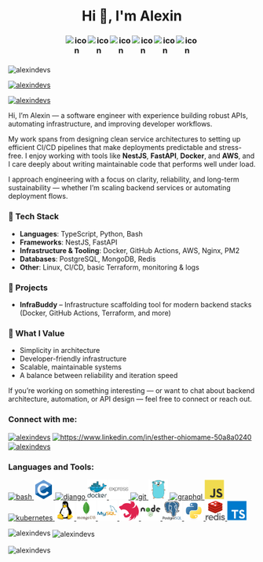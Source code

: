 <h1 align="center">Hi 👋, I'm Alexin</h1>
<h3 align="center"> <div style="display: flex; align-items: flex-start; justify-content: center;"><img src="https://techstack-generator.vercel.app/ts-icon.svg" alt="icon" width="45" height="45" /><img src="https://techstack-generator.vercel.app/docker-icon.svg" alt="icon" width="45" height="45" /><img src="https://techstack-generator.vercel.app/github-icon.svg" alt="icon" width="45" height="45" /><img src="https://techstack-generator.vercel.app/aws-icon.svg" alt="icon" width="45" height="45" /><img src="https://techstack-generator.vercel.app/python-icon.svg" alt="icon" width="45" height="45" /><img src="https://techstack-generator.vercel.app/react-icon.svg" alt="icon" width="45" height="45" /></div></h3>

<p align="left"> <img src="https://komarev.com/ghpvc/?username=alexindevs&label=Profile%20views&color=0e75b6&style=flat" alt="alexindevs" /> </p>

<p align="left"> <a href="https://github.com/ryo-ma/github-profile-trophy"><img src="https://github-profile-trophy.vercel.app/?username=alexindevs" alt="alexindevs" /></a> </p>
<p align="left"> <a href="https://twitter.com/alexindevs" target="blank"><img src="https://img.shields.io/twitter/follow/alexindevs?logo=twitter&style=for-the-badge" alt="alexindevs" /></a> </p>


Hi, I’m Alexin — a software engineer with experience building robust APIs, automating infrastructure, and improving developer workflows.

My work spans from designing clean service architectures to setting up efficient CI/CD pipelines that make deployments predictable and stress-free. I enjoy working with tools like **NestJS**, **FastAPI**, **Docker**, and **AWS**, and I care deeply about writing maintainable code that performs well under load.

I approach engineering with a focus on clarity, reliability, and long-term sustainability — whether I’m scaling backend services or automating deployment flows.

### 🔧 Tech Stack
- **Languages**: TypeScript, Python, Bash
- **Frameworks**: NestJS, FastAPI
- **Infrastructure & Tooling**: Docker, GitHub Actions, AWS, Nginx, PM2
- **Databases**: PostgreSQL, MongoDB, Redis
- **Other**: Linux, CI/CD, basic Terraform, monitoring & logs

### 🧩 Projects
- **InfraBuddy** – Infrastructure scaffolding tool for modern backend stacks (Docker, GitHub Actions, Terraform, and more)

### 🎯 What I Value
- Simplicity in architecture
- Developer-friendly infrastructure
- Scalable, maintainable systems
- A balance between reliability and iteration speed

If you’re working on something interesting — or want to chat about backend architecture, automation, or API design — feel free to connect or reach out.

<h3 align="left">Connect with me:</h3>
<p align="left">
<a href="https://twitter.com/alexindevs" target="blank"><img align="center" src="https://raw.githubusercontent.com/rahuldkjain/github-profile-readme-generator/master/src/images/icons/Social/twitter.svg" alt="alexindevs" height="30" width="40" /></a>
<a href="https://linkedin.com/in/https://www.linkedin.com/in/esther-ohiomame-50a8a0240" target="blank"><img align="center" src="https://raw.githubusercontent.com/rahuldkjain/github-profile-readme-generator/master/src/images/icons/Social/linked-in-alt.svg" alt="https://www.linkedin.com/in/esther-ohiomame-50a8a0240" height="30" width="40" /></a>
<a href="https://instagram.com/alexindevs" target="blank"><img align="center" src="https://raw.githubusercontent.com/rahuldkjain/github-profile-readme-generator/master/src/images/icons/Social/instagram.svg" alt="alexindevs" height="30" width="40" /></a>
</p>

<h3 align="left">Languages and Tools:</h3>
<p align="left"> <a href="https://www.gnu.org/software/bash/" target="_blank" rel="noreferrer"> <img src="https://www.vectorlogo.zone/logos/gnu_bash/gnu_bash-icon.svg" alt="bash" width="40" height="40"/> </a> <a href="https://www.cprogramming.com/" target="_blank" rel="noreferrer"> <img src="https://raw.githubusercontent.com/devicons/devicon/master/icons/c/c-original.svg" alt="c" width="40" height="40"/> </a> <a href="https://www.djangoproject.com/" target="_blank" rel="noreferrer"> <img src="https://cdn.worldvectorlogo.com/logos/django.svg" alt="django" width="40" height="40"/> </a> <a href="https://www.docker.com/" target="_blank" rel="noreferrer"> <img src="https://raw.githubusercontent.com/devicons/devicon/master/icons/docker/docker-original-wordmark.svg" alt="docker" width="40" height="40"/> </a> <a href="https://expressjs.com" target="_blank" rel="noreferrer"> <img src="https://raw.githubusercontent.com/devicons/devicon/master/icons/express/express-original-wordmark.svg" alt="express" width="40" height="40"/> </a> <a href="https://git-scm.com/" target="_blank" rel="noreferrer"> <img src="https://www.vectorlogo.zone/logos/git-scm/git-scm-icon.svg" alt="git" width="40" height="40"/> </a> <a href="https://golang.org" target="_blank" rel="noreferrer"> <img src="https://raw.githubusercontent.com/devicons/devicon/master/icons/go/go-original.svg" alt="go" width="40" height="40"/> </a> <a href="https://graphql.org" target="_blank" rel="noreferrer"> <img src="https://www.vectorlogo.zone/logos/graphql/graphql-icon.svg" alt="graphql" width="40" height="40"/> </a> <a href="https://developer.mozilla.org/en-US/docs/Web/JavaScript" target="_blank" rel="noreferrer"> <img src="https://raw.githubusercontent.com/devicons/devicon/master/icons/javascript/javascript-original.svg" alt="javascript" width="40" height="40"/> </a> <a href="https://kubernetes.io" target="_blank" rel="noreferrer"> <img src="https://www.vectorlogo.zone/logos/kubernetes/kubernetes-icon.svg" alt="kubernetes" width="40" height="40"/> </a> <a href="https://www.linux.org/" target="_blank" rel="noreferrer"> <img src="https://raw.githubusercontent.com/devicons/devicon/master/icons/linux/linux-original.svg" alt="linux" width="40" height="40"/> </a> <a href="https://www.mongodb.com/" target="_blank" rel="noreferrer"> <img src="https://raw.githubusercontent.com/devicons/devicon/master/icons/mongodb/mongodb-original-wordmark.svg" alt="mongodb" width="40" height="40"/> </a> <a href="https://www.mysql.com/" target="_blank" rel="noreferrer"> <img src="https://raw.githubusercontent.com/devicons/devicon/master/icons/mysql/mysql-original-wordmark.svg" alt="mysql" width="40" height="40"/> </a> <a href="https://nestjs.com/" target="_blank" rel="noreferrer"> <img src="https://raw.githubusercontent.com/devicons/devicon/master/icons/nestjs/nestjs-plain.svg" alt="nestjs" width="40" height="40"/> </a> <a href="https://nodejs.org" target="_blank" rel="noreferrer"> <img src="https://raw.githubusercontent.com/devicons/devicon/master/icons/nodejs/nodejs-original-wordmark.svg" alt="nodejs" width="40" height="40"/> </a> <a href="https://www.postgresql.org" target="_blank" rel="noreferrer"> <img src="https://raw.githubusercontent.com/devicons/devicon/master/icons/postgresql/postgresql-original-wordmark.svg" alt="postgresql" width="40" height="40"/> </a> <a href="https://www.python.org" target="_blank" rel="noreferrer"> <img src="https://raw.githubusercontent.com/devicons/devicon/master/icons/python/python-original.svg" alt="python" width="40" height="40"/> </a> <a href="https://redis.io" target="_blank" rel="noreferrer"> <img src="https://raw.githubusercontent.com/devicons/devicon/master/icons/redis/redis-original-wordmark.svg" alt="redis" width="40" height="40"/> </a> <a href="https://www.typescriptlang.org/" target="_blank" rel="noreferrer"> <img src="https://raw.githubusercontent.com/devicons/devicon/master/icons/typescript/typescript-original.svg" alt="typescript" width="40" height="40"/> </a> </p>

<p><img align="left" src="https://github-readme-stats.vercel.app/api/top-langs?username=alexindevs&show_icons=true&locale=en&layout=compact" alt="alexindevs" /></p>

<p>&nbsp;<img align="center" src="https://github-readme-stats.vercel.app/api?username=alexindevs&show_icons=true&locale=en" alt="alexindevs" /></p>

<p><img align="center" src="https://github-readme-streak-stats.herokuapp.com/?user=alexindevs&" alt="alexindevs" /></p>
